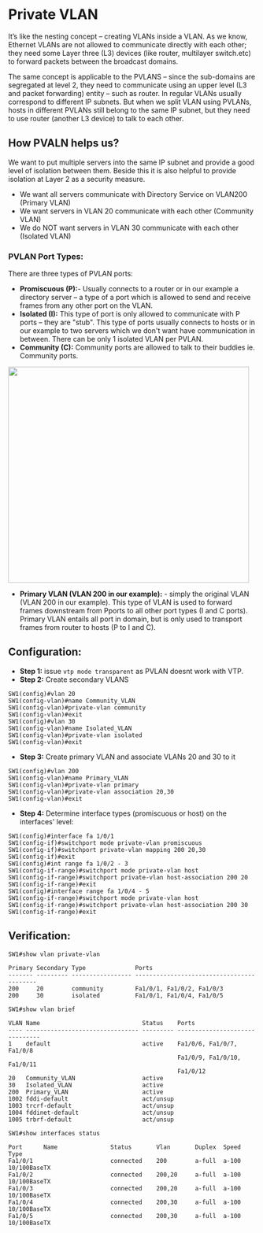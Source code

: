 # Private VLAN
 It’s like the nesting concept – creating VLANs inside a VLAN. As we
 know, Ethernet VLANs are not allowed to communicate directly with each
 other; they need some Layer three (L3) devices (like router, multilayer
 switch.etc) to forward packets between the broadcast domains.

 The same concept is applicable to the PVLANS – since the sub-domains
 are segregated at level 2, they need to communicate using an upper
 level (L3 and packet forwarding) entity – such as router. In regular
 VLANs usually correspond to different IP subnets. But when we split
 VLAN using PVLANs, hosts in different PVLANs still belong to the same
 IP subnet, but they need to use router (another L3 device) to talk to
 each other.

## How PVALN helps us?
We want to put multiple servers into the same IP subnet and provide a
good level of isolation between them. Beside this it is also helpful to
provide isolation at Layer 2 as a security measure.
* We want all servers communicate with Directory Service on VLAN200 (Primary VLAN)
* We want servers in VLAN 20 communicate with each other (Community VLAN)
* We do NOT want servers in VLAN 30 communicate with each other (Isolated VLAN)

### PVLAN Port Types:
There are three types of PVLAN ports:
* **Promiscuous (P):**- Usually connects to a router or in our example
 a directory server – a type of a port which is allowed to send and
 receive frames from any other port on the VLAN.
* **Isolated (I):** This type of port is only allowed to communicate
with P ports – they are "stub". This type of ports usually connects to
hosts or in our example to two servers which we don't want have
communication in between. There can be only 1 isolated VLAN per PVLAN.
* **Community (C):** Community ports are allowed to talk to their
buddies ie. Community ports.

<img src="https://user-images.githubusercontent.com/31813625/32690053-e592d2d8-c6bd-11e7-9249-fafe173ce9f4.png" width="489" height="439" />

* **Primary VLAN (VLAN 200 in our example):** - simply the original VLAN
(VLAN 200 in our example). This type of VLAN is used to forward frames
downstream from Pports to all other port types (I and C ports).
Primary VLAN entails all port in domain, but is only used to transport
frames from router to hosts (P to I and C).

## Configuration:
* **Step 1:** issue `vtp mode transparent` as PVLAN doesnt work with VTP.
* **Step 2:** Create secondary VLANS
```
SW1(config)#vlan 20
SW1(config-vlan)#name Community_VLAN
SW1(config-vlan)#private-vlan community
SW1(config-vlan)#exit
SW1(config)#vlan 30
SW1(config-vlan)#name Isolated_VLAN
SW1(config-vlan)#private-vlan isolated
SW1(config-vlan)#exit
```
* **Step 3:** Create primary VLAN and associate VLANs 20 and 30 to it
```
SW1(config)#vlan 200
SW1(config-vlan)#name Primary_VLAN
SW1(config-vlan)#private-vlan primary
SW1(config-vlan)#private-vlan association 20,30
SW1(config-vlan)#exit
```
* **Step 4:** Determine interface types (promiscuous or host) on the
interfaces' level:
```
SW1(config)#interface fa 1/0/1
SW1(config-if)#switchport mode private-vlan promiscuous
SW1(config-if)#switchport private-vlan mapping 200 20,30
SW1(config-if)#exit
SW1(config)#int range fa 1/0/2 - 3
SW1(config-if-range)#switchport mode private-vlan host
SW1(config-if-range)#switchport private-vlan host-association 200 20
SW1(config-if-range)#exit
SW1(config)#interface range fa 1/0/4 - 5
SW1(config-if-range)#switchport mode private-vlan host
SW1(config-if-range)#switchport private-vlan host-association 200 30
SW1(config-if-range)#exit
```
## Verification:
```
SW1#show vlan private-vlan

Primary Secondary Type              Ports
------- --------- ----------------- ------------------------------------------
200     20        community         Fa1/0/1, Fa1/0/2, Fa1/0/3
200     30        isolated          Fa1/0/1, Fa1/0/4, Fa1/0/5
```
```
SW1#show vlan brief

VLAN Name                             Status    Ports
---- -------------------------------- --------- -------------------------------
1    default                          active    Fa1/0/6, Fa1/0/7, Fa1/0/8
                                                Fa1/0/9, Fa1/0/10, Fa1/0/11
                                                Fa1/0/12
20   Community_VLAN                   active
30   Isolated_VLAN                    active
200  Primary_VLAN                     active
1002 fddi-default                     act/unsup
1003 trcrf-default                    act/unsup
1004 fddinet-default                  act/unsup
1005 trbrf-default                    act/unsup

```
```
SW1#show interfaces status

Port      Name               Status       Vlan       Duplex  Speed Type
Fa1/0/1                      connected    200        a-full  a-100 10/100BaseTX
Fa1/0/2                      connected    200,20     a-full  a-100 10/100BaseTX
Fa1/0/3                      connected    200,20     a-full  a-100 10/100BaseTX
Fa1/0/4                      connected    200,30     a-full  a-100 10/100BaseTX
Fa1/0/5                      connected    200,30     a-full  a-100 10/100BaseTX
```
